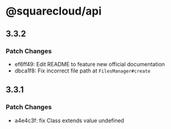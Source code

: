 # @squarecloud/api

## 3.3.2

### Patch Changes

- ef6ff49: Edit README to feature new official documentation
- dbca1f8: Fix incorrect file path at `FilesManager#create`

## 3.3.1

### Patch Changes

- a4e4c3f: fix Class extends value undefined
